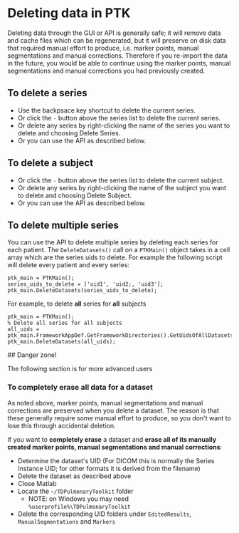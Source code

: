 # Deleting data in PTK

Deleting data through the GUI or API is generally safe; it will remove data and cache files which can be regenerated, but it will preserve on disk data that required manual effort to produce, i.e. marker points, manual segmentations and manual corrections. Therefore if you re-import the data in the future, you would be able to continue using the marker points, manual segmentations and manual corrections you had previously created.


## To delete a series

* Use the backpsace key shortcut to delete the current series.
* Or click the `-` button above the series list to delete the current series.
* Or delete any series by right-clicking the name of the series you want to delete and choosing Delete Series.
* Or you can use the API as described below.

## To delete a subject

* Or click the `-` button above the series list to delete the current subject.
* Or delete any series by right-clicking the name of the subject you want to delete and choosing Delete Subject.
* Or you can use the API as described below.

## To delete multiple series

You can use the API to delete multiple series by deleting each series for each patient. The `DeleteDatasets()` call on a `PTKMain()` object takes in a cell array which are the series uids to delete. For example the following script will delete every patient and every series:
```
ptk_main = PTKMain();
series_uids_to_delete = ['uid1', 'uid2;, 'uid3'];
ptk_main.DeleteDatasets(series_uids_to_delete);
```

For example, to delete **all** series for **all** subjects
```
ptk_main = PTKMain();
% Delete all series for all subjects
all_uids = ptk_main.FrameworkAppDef.GetFrameworkDirectories().GetUidsOfAllDatasetsInCache();
ptk_main.DeleteDatasets(all_uids);
```


## Danger zone!

The following section is for more advanced users

### To completely erase all data for a dataset

As noted above, marker points, manual segmentations and manual corrections are preserved when you delete a dataset. The reason is that these generally require some manual effort to produce, so you don't want to lose this through accidental deletion.

If you want to **completely erase** a dataset and **erase all of its manually created marker points, manual segmentations and manual corrections**:
 * Determine the dataset's UID (For DICOM this is normally the Series Instance UID; for other formats it is derived from the filename)
 * Delete the dataset as described above
 * Close Matlab
 * Locate the `~/TDPulmonaryToolkit` folder
   * NOTE: on Windows you may need `%userprofile%\TDPulmonaryToolkit`
 * Delete the corresponding UID folders under `EditedResults`, `ManualSegmentations` and `Markers`
